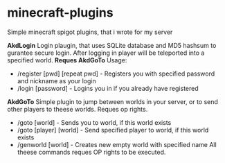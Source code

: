# minecraft-plugins
Simple minecraft spigot plugins, that i wrote for my server

**AkdLogin**
Login plaugin, that uses SQLite database and MD5 hashsum to gurantee secure login. After logging in player will be teleported into a specified world. **Reques AkdGoTo**
Usage:
- /register [pwd] [repeat pwd] - Registers you with specified password and nickname as your login
- /login [password] - Logins you in if you already have registered

**AkdGoTo**
Simple plugin to jump between worlds in your server, or to send other players to theese worlds. Reques op rights.
- /goto [world] - Sends you to world, if this world exists
- /goto [player] [world] - Send specified player to world, if this world exists
- /genworld [world] - Creates new empty world with specified name
All theese commands reques OP rights to be executed.
